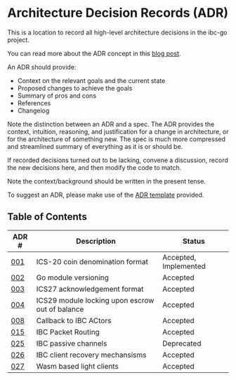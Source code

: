 # Architecture Decision Records (ADR)

This is a location to record all high-level architecture decisions in the ibc-go project.

You can read more about the ADR concept in this [blog post](https://product.reverb.com/documenting-architecture-decisions-the-reverb-way-a3563bb24bd0#.78xhdix6t).

An ADR should provide:

- Context on the relevant goals and the current state
- Proposed changes to achieve the goals
- Summary of pros and cons
- References
- Changelog

Note the distinction between an ADR and a spec. The ADR provides the context, intuition, reasoning, and
justification for a change in architecture, or for the architecture of something
new. The spec is much more compressed and streamlined summary of everything as
it is or should be.

If recorded decisions turned out to be lacking, convene a discussion, record the new decisions here, and then modify the code to match.

Note the context/background should be written in the present tense.

To suggest an ADR, please make use of the [ADR template](./adr-template.md) provided.

## Table of Contents

| ADR \#                                                    | Description                                     | Status                |
| --------------------------------------------------------- | ----------------------------------------------- | --------------------- |
| [001](./adr-001-coin-source-tracing.md)                   | ICS-20 coin denomination format                 | Accepted, Implemented |
| [002](./adr-002-go-module-versioning.md)                  | Go module versioning                            | Accepted              |
| [003](./adr-003-ics27-acknowledgement.md)                 | ICS27 acknowledgement format                    | Accepted              |
| [004](./adr-004-ics29-lock-fee-module.md)                 | ICS29 module locking upon escrow out of balance | Accepted              |
| [008](./adr-008-app-caller-cbs/adr-008-app-caller-cbs.md) | Callback to IBC ACtors                          | Accepted              |
| [015](./adr-015-ibc-packet-receiver.md)                   | IBC Packet Routing                              | Accepted              |
| [025](./adr-025-ibc-passive-channels.md)                  | IBC passive channels                            | Deprecated            |
| [026](./adr-026-ibc-client-recovery-mechanisms.md)        | IBC client recovery mechansisms                 | Accepted              |
| [027](./adr-027-ibc-wasm.md)                              | Wasm based light clients                        | Accepted              |
